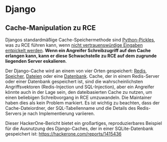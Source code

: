 # Django

## Cache-Manipulation zu RCE
Djangos standardmäßige Cache-Speichermethode sind [Python-Pickles](https://docs.python.org/3/library/pickle.html), was zu RCE führen kann, wenn [nicht vertrauenswürdige Eingaben entpickelt werden](https://media.blackhat.com/bh-us-11/Slaviero/BH_US_11_Slaviero_Sour_Pickles_Slides.pdf). **Wenn ein Angreifer Schreibzugriff auf den Cache erlangen kann, kann er diese Schwachstelle zu RCE auf dem zugrunde liegenden Server eskalieren**.

Der Django-Cache wird an einem von vier Orten gespeichert: [Redis](https://github.com/django/django/blob/48a1929ca050f1333927860ff561f6371706968a/django/core/cache/backends/redis.py#L12), [Speicher](https://github.com/django/django/blob/48a1929ca050f1333927860ff561f6371706968a/django/core/cache/backends/locmem.py#L16), [Dateien](https://github.com/django/django/blob/48a1929ca050f1333927860ff561f6371706968a/django/core/cache/backends/filebased.py#L16) oder eine [Datenbank](https://github.com/django/django/blob/48a1929ca050f1333927860ff561f6371706968a/django/core/cache/backends/db.py#L95). Cache, der in einem Redis-Server oder einer Datenbank gespeichert ist, sind die wahrscheinlichsten Angriffsvektoren (Redis-Injection und SQL-Injection), aber ein Angreifer könnte auch in der Lage sein, den dateibasierten Cache zu nutzen, um einen beliebigen Schreibvorgang in RCE umzuwandeln. Die Maintainer haben dies als kein Problem markiert. Es ist wichtig zu beachten, dass der Cache-Dateiordner, der SQL-Tabellenname und die Details des Redis-Servers je nach Implementierung variieren. 

Dieser HackerOne-Bericht bietet ein großartiges, reproduzierbares Beispiel für die Ausnutzung des Django-Caches, der in einer SQLite-Datenbank gespeichert ist: https://hackerone.com/reports/1415436
